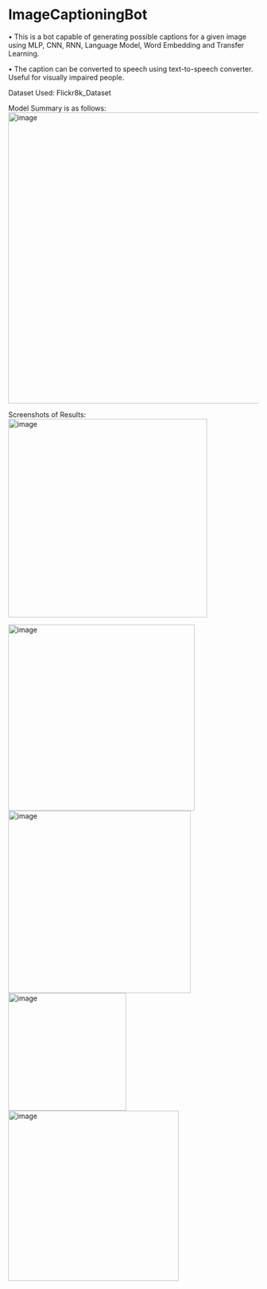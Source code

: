 # ImageCaptioningBot
• This is a bot capable of generating possible captions for a given image using MLP, CNN, RNN, Language Model, Word 
Embedding and Transfer Learning.

• The caption can be converted to speech using text-to-speech converter. Useful for visually impaired people.

Dataset Used: Flickr8k_Dataset


Model Summary is as follows:
<img width="586" alt="image" src="https://github.com/Esshaan-Mahajan/ImageCaptioningBot/assets/56061481/67af5a39-bc46-4284-a185-994c0e636069">


Screenshots of Results:
<img width="400" alt="image" src="https://github.com/Esshaan-Mahajan/ImageCaptioningBot/assets/56061481/27701302-9d77-4345-b640-992dde6630b2">

<img width="375" alt="image" src="https://github.com/Esshaan-Mahajan/ImageCaptioningBot/assets/56061481/d253cd48-bb89-4aa3-ae83-2d5e3dbdecad">

<img width="367" alt="image" src="https://github.com/Esshaan-Mahajan/ImageCaptioningBot/assets/56061481/4814dcca-0d7f-41ee-9a88-97ed2739b4c9">


<img width="237" alt="image" src="https://github.com/Esshaan-Mahajan/ImageCaptioningBot/assets/56061481/2c8c7326-5c15-4f82-817d-3d541475bbf9">

<img width="343" alt="image" src="https://github.com/Esshaan-Mahajan/ImageCaptioningBot/assets/56061481/cc8bc8c2-31a6-4df8-ba0e-1a99738d44f7">


